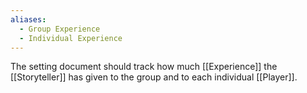 ```yaml
---
aliases:
  - Group Experience
  - Individual Experience
---
```

The setting document should track how much [[Experience]] the [[Storyteller]] has given to the group and to each individual [[Player]].